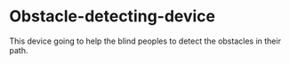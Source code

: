 # Obstacle-detecting-device
This device going to help the blind peoples to detect the obstacles in their path.

